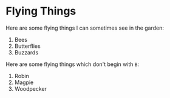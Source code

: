# Flying Things #
Here are some flying things I can sometimes see in the garden:
1. Bees
2. Butterflies
3. Buzzards

Here are some flying things which don't begin with `B`:
1. Robin
2. Magpie
3. Woodpecker
